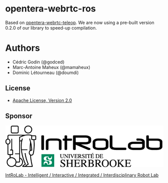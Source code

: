 # opentera-webrtc-ros

Based on [opentera-webrtc-teleop](https://github.com/introlab/opentera-webrtc-teleop). We are now using a pre-built version 0.2.0 of our library to speed-up compilation.


# Authors

* Cédric Godin (@godced)
* Marc-Antoine Maheux (@mamaheux)
* Dominic Létourneau (@doumdi)

## License

* [Apache License, Version 2.0](LICENSE)

## Sponsor

![IntRoLab](images/IntRoLab.png)

[IntRoLab - Intelligent / Interactive / Integrated / Interdisciplinary Robot Lab](https://introlab.3it.usherbrooke.ca)

